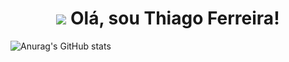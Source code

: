 <h1 align="center">
<img src="https://images.gamebanana.com/img/ico/sprays/sasuke.gif"> Olá, sou Thiago Ferreira!  
</h1>

![Anurag's GitHub stats](https://github-readme-stats.vercel.app/api?username=itsthiagow&show_icons=true&theme=transparent)
